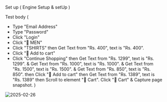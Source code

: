 Set up ( Engine Setup & setUp  )

Test body ( 
- Type "Email Address"
- Type "Password"
- Click "Login"
- Click " MEN"
- Click "TSHIRTS"
then Get Text from "Rs. 400", text is "Rs. 400".
- Click " Add to cart"
- Click "Continue Shopping" 
then Get Text from "Rs. 1299", text is "Rs. 1299".
& Get Text from "Rs. 1000", text is "Rs. 1000".
& Get Text from "Rs. 1500", text is "Rs. 1500".
& Get Text from "Rs. 850", text is "Rs. 850".
then Click " Add to cart" 
then Get Text from "Rs. 1389", text is "Rs. 1389"
then Scroll to element " Cart".
Click " Cart" 
& Capture page snapshot. 
)

![2025-02-26](https://github.com/user-attachments/assets/efa0f274-2a1b-42d1-b801-636fb03552ac)
